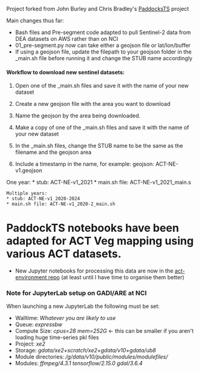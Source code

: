 Project forked from John Burley and Chris Bradley's [PaddocksTS](https://github.com/johnburley3000/PaddockTS/) project

Main changes thus far:
* Bash files and Pre-segment code adapted to pull Sentinel-2 data from DEA datasets on AWS rather than on NCI
* 01_pre-segment.py now can take either a geojson file or lat/lon/buffer
* If using a geojson file, update the filepath to your geojson folder in the _main.sh file before running it and change the STUB name accordingly

#### Workflow to download new sentinel datasets:
1. Open one of the _main.sh files and save it with the name of your new dataset

1. Create a new geojson file with the area you want to download
2. Name the geojson by the area being downloaded.
3. Make a copy of one of the _main.sh files and save it with the name of your new dataset
4. In the _main.sh files, change the STUB name to be the same as the filename and the geojson area
5. Include a timestamp in the name, for example:
	geojson: ACT-NE-v1.geojson

  One year:
    * stub: ACT-NE-v1_2021
    * main.sh file: ACT-NE-v1_2021_main.s
	
	Multiple years:
    * stub: ACT-NE-v1_2020-2024
    * main.sh file: ACT-NE-v1_2020-2_main.sh


# PaddockTS notebooks have been adapted for ACT Veg mapping using various ACT datasets.
* New Jupyter notebooks for processing this data are now in the [act-environment repo](https://github.com/TimeScience/act-environment) (at least until I have time to organise them better)

### Note for JupyterLab setup on GADI/ARE at NCI
When launching a new JupyterLab the following must be set:

* Walltime: _Whatever you are likely to use_
* Queue: _expressbw_
* Compute Size: *cpus=28 mem=252G*  <- this can be smaller if you aren't loading huge time-series pkl files
* Project: _xe2_
* Storage: _gdata/xe2+scratch/xe2+gdata/v10+gdata/ub8_
* Module directories: _/g/data/v10/public/modules/modulefiles/_
* Modules: _ffmpeg/4.3.1 tensorflow/2.15.0 gdal/3.6.4_




